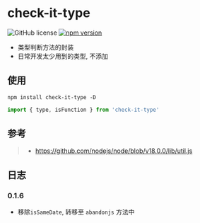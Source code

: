 # check-it-type

![GitHub license](https://img.shields.io/badge/license-MIT-blue.svg) [![npm version](https://img.shields.io/npm/v/asura-eye.svg?style=flat)](https://www.npmjs.com/package/check-it-type)

<!-- - [Api docs](https://guanruihua.github.io/OpenSource/abandonjs/index.html#/) -->
- 类型判断方法的封装
- 日常开发太少用到的类型, 不添加

## 使用

```shell
npm install check-it-type -D
```

```js
import { type, isFunction } from 'check-it-type'
```

## 参考

> - <https://github.com/nodejs/node/blob/v18.0.0/lib/util.js>

## 日志

### 0.1.6

- 移除`isSameDate`,  转移至 `abandonjs` 方法中
